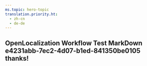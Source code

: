 ```yaml
---
ms.topic: hero-topic
translation.priority.ht: 
  - zh-cn
  - de-de
---
```

## OpenLocalization Workflow Test MarkDown e4231abb-7ec2-4d07-b1ed-841350be0105 thanks!
<!--HONumber=Mar16_HO4-->
